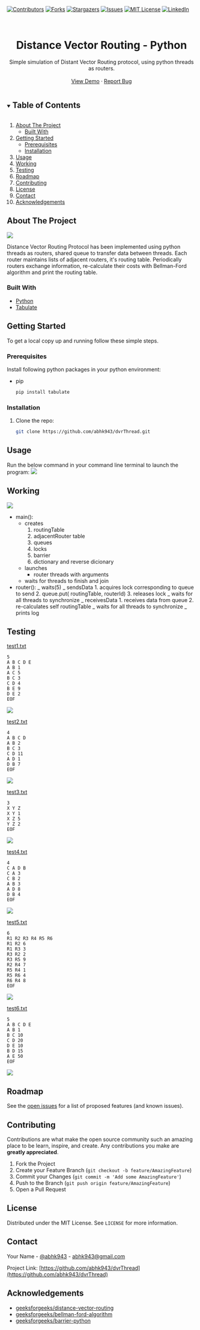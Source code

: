 [![Contributors][contributors-shield]][contributors-url]
[![Forks][forks-shield]][forks-url]
[![Stargazers][stars-shield]][stars-url]
[![Issues][issues-shield]][issues-url]
[![MIT License][license-shield]][license-url]
[![LinkedIn][linkedin-shield]][linkedin-url]

<!-- PROJECT LOGO -->
<br />
<p align="center">
<!--   <a href="https://github.com/abhk943/dvrThread">
    <img src="images/logo.png" alt="Logo" width="80" height="80">
  </a> -->

  <h1 align="center">Distance Vector Routing - Python</h1>

  <p align="center">
    Simple simulation of Distant Vector Routing protocol, using python threads as routers.
    <br />
    <br />
    <a href="https://github.com/abhk943/dvrThread">View Demo</a>
    ·
    <a href="https://github.com/abhk943/dvrThread/issues">Report Bug</a>
  </p>
</p>

<!-- TABLE OF CONTENTS -->
<details open="open">
  <summary><h2 style="display: inline-block">Table of Contents</h2></summary>
  <ol>
    <li>
      <a href="#about-the-project">About The Project</a>
      <ul>
        <li><a href="#built-with">Built With</a></li>
      </ul>
    </li>
    <li>
      <a href="#getting-started">Getting Started</a>
      <ul>
        <li><a href="#prerequisites">Prerequisites</a></li>
        <li><a href="#installation">Installation</a></li>
      </ul>
    </li>
    <li><a href="#usage">Usage</a></li>
    <li><a href="#working">Working</a></li>
    <li><a href="#testing">Testing</a></li>
    <li><a href="#roadmap">Roadmap</a></li>
    <li><a href="#contributing">Contributing</a></li>
    <li><a href="#license">License</a></li>
    <li><a href="#contact">Contact</a></li>
    <li><a href="#acknowledgements">Acknowledgements</a></li>
  </ol>
</details>

<!-- ABOUT THE PROJECT -->

## About The Project

![](./src/dashboard.png)

Distance Vector Routing Protocol has been implemented using python threads as routers, shared queue to transfer data between threads.
Each router maintains lists of adjacent routers, it's routing table. Periodically routers exchange information, re-calculate their costs with Bellman-Ford algorithm and print the routing table.

### Built With

- [Python](https://www.python.org)
- [Tabulate](https://pypi.org/project/tabulate/)

<!-- GETTING STARTED -->

## Getting Started

To get a local copy up and running follow these simple steps.

### Prerequisites

Install following python packages in your python environment:

- pip
  ```sh
  pip install tabulate
  ```

### Installation

1. Clone the repo:
   ```sh
   git clone https://github.com/abhk943/dvrThread.git
   ```

<!-- USAGE EXAMPLES -->

## Usage

Run the below command in your command line terminal to launch the program:
![](./src/runShell.png)

<!-- WORKING -->

## Working

![](./src/working.jpg)

- main():
  - creates
    1. routingTable
    2. adjacentRouter table
    3. queues
    4. locks
    5. barrier
    6. dictionary and reverse dicionary
  - launches
    - router threads with arguments
  - waits for threads to finish and join
- router():
_ waits(5)
_ sendsData 1. acquires lock corresponding to queue to send 2. queue.put( routingTable, routerId) 3. releases lock
_ waits for all threads to synchronize
_ receivesData 1. receives data from queue 2. re-calculates self routingTable
_ waits for all threads to synchronize
_ prints log
<!-- TESTING -->

## Testing

[test1.txt](./tests/input1.txt)

```
5
A B C D E
A B 1
A C 5
B C 3
C D 4
B E 9
D E 2
EOF
```

![](./src/test1.png)

[test2.txt](./tests/input2.txt)

```
4
A B C D
A B 2
B C 3
C D 11
A D 1
D B 7
EOF
```

![](./src/test2.png)

[test3.txt](./tests/input3.txt)

```
3
X Y Z
X Y 1
X Z 5
Y Z 2
EOF
```

![](./src/test3.png)

[test4.txt](./tests/input4.txt)

```
4
C A D B
C A 3
C B 2
A B 3
A D 8
D B 4
EOF
```

![](./src/test4.png)

[test5.txt](./tests/input5.txt)

```
6
R1 R2 R3 R4 R5 R6
R1 R2 6
R1 R3 3
R3 R2 2
R3 R5 9
R2 R4 7
R5 R4 1
R5 R6 4
R6 R4 8
EOF
```

![](./src/test5.png)

[test6.txt](./tests/input6.txt)

```
5
A B C D E
A B 1
B C 10
C D 20
D E 10
B D 15
A E 50
EOF
```

![](./src/test6.png)

<!-- ROADMAP -->

## Roadmap

See the [open issues](https://github.com/abhk943/dvrThread/issues) for a list of proposed features (and known issues).

<!-- CONTRIBUTING -->

## Contributing

Contributions are what make the open source community such an amazing place to be learn, inspire, and create. Any contributions you make are **greatly appreciated**.

1. Fork the Project
2. Create your Feature Branch (`git checkout -b feature/AmazingFeature`)
3. Commit your Changes (`git commit -m 'Add some AmazingFeature'`)
4. Push to the Branch (`git push origin feature/AmazingFeature`)
5. Open a Pull Request

<!-- LICENSE -->

## License

Distributed under the MIT License. See `LICENSE` for more information.

<!-- CONTACT -->

## Contact

Your Name - [@abhk943](https://twitter.com/abhk943) - abhk943@gmail.com

Project Link: [https://github.com/abhk943/dvrThread](https://github.com/abhk943/dvrThread)

<!-- ACKNOWLEDGEMENTS -->

## Acknowledgements

- [geeksforgeeks/distance-vector-routing](https://www.geeksforgeeks.org/distance-vector-routing-dvr-protocol/)
- [geeksforgeeks/bellman-ford-algorithm](https://www.geeksforgeeks.org/bellman-ford-algorithm-dp-23/)
- [geeksforgeeks/barrier-python](https://www.geeksforgeeks.org/barrier-objects-python/)

<!-- MARKDOWN LINKS & IMAGES -->
<!-- https://www.markdownguide.org/basic-syntax/#reference-style-links -->

[contributors-shield]: https://img.shields.io/github/contributors/abhk943/repo.svg?style=for-the-badge
[contributors-url]: https://github.com/abhk943/repo/graphs/contributors
[forks-shield]: https://img.shields.io/github/forks/abhk943/repo.svg?style=for-the-badge
[forks-url]: https://github.com/abhk943/repo/network/members
[stars-shield]: https://img.shields.io/github/stars/abhk943/repo.svg?style=for-the-badge
[stars-url]: https://github.com/abhk943/repo/stargazers
[issues-shield]: https://img.shields.io/github/issues/abhk943/repo.svg?style=for-the-badge
[issues-url]: https://github.com/abhk943/repo/issues
[license-shield]: https://img.shields.io/github/license/abhk943/repo.svg?style=for-the-badge
[license-url]: https://github.com/abhk943/repo/blob/master/LICENSE.txt
[linkedin-shield]: https://img.shields.io/badge/-LinkedIn-black.svg?style=for-the-badge&logo=linkedin&colorB=555
[linkedin-url]: https://linkedin.com/in/abhk943
